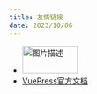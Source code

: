 ```yaml
---
title: 友情链接
date: 2023/10/06
---
```


   - <img :src="$withBase('https://vuepress.vuejs.org/hero.png')" alt="图片描述" width="100" height="50">
  - [VuePress官方文档](https://vuepress.vuejs.org/)